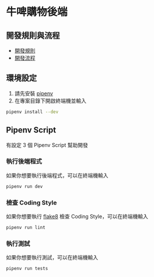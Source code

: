 # 牛啤購物後端

## 開發規則與流程

- [開發規則](https://github.com/gacky1601/niupi-backend/wiki/%E9%96%8B%E7%99%BC%E8%A6%8F%E5%89%87)
- [開發流程](https://github.com/gacky1601/niupi-backend/wiki/%E9%96%8B%E7%99%BC%E6%B5%81%E7%A8%8B)

## 環境設定

1. 請先安裝 [pipenv](https://github.com/pypa/pipenv#installation)
2. 在專案目錄下開啟終端機並輸入
```bash
pipenv install --dev
```

## Pipenv Script

有設定 3 個 Pipenv Script 幫助開發

### 執行後端程式

如果你想要執行後端程式，可以在終端機輸入
```bash
pipenv run dev
```

### 檢查 Coding Style

如果你想要執行 [flake8]() 檢查 Coding Style，可以在終端機輸入
```bash
pipenv run lint
```

### 執行測試

如果你想要執行測試，可以在終端機輸入
```bash
pipenv run tests
```

